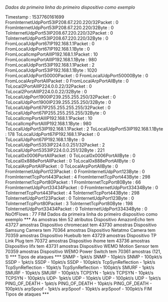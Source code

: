 *Dados da primeira linha do primeiro dispositivo como exemplo*

Timestamp : 1537760161699  
FromInternetUdpPort53IP208.67.220.220/32Packet : 0  
FromInternetUdpPort53IP208.67.220.220/32Byte : 0  
ToInternetUdpPort53IP208.67.220.220/32Packet : 0  
ToInternetUdpPort53IP208.67.220.220/32Byte : 0  
FromLocalUdpPort67IP192.168.1.1Packet : 0  
FromLocalUdpPort67IP192.168.1.1Byte : 0  
FromLocalIcmpPortAllIP192.168.1.1Packet : 10
FromLocalIcmpPortAllIP192.168.1.1Byte : 980
FromLocalUdpPort53IP192.168.1.1Packet : 2
FromLocalUdpPort53IP192.168.1.1Byte : 1020
FromLocalUdpPort50000Packet : 0
FromLocalUdpPort50000Byte : 0
FromLocalArpPortAllPacket : 0
FromLocalArpPortAllByte : 0
ToLocal2PortAllIP224.0.0.22/32Packet : 0
ToLocal2PortAllIP224.0.0.22/32Byte : 0
ToLocalUdpPort1900IP239.255.255.250/32Packet : 0
ToLocalUdpPort1900IP239.255.255.250/32Byte : 0
ToLocalUdpPort67IP255.255.255.255/32Packet : 0
ToLocalUdpPort67IP255.255.255.255/32Byte : 0
ToLocalIcmpPortAllIP192.168.1.1Packet : 10
ToLocalIcmpPortAllIP192.168.1.1Byte : 980
ToLocalUdpPort53IP192.168.1.1Packet : 2
ToLocalUdpPort53IP192.168.1.1Byte : 178
ToLocalUdpPort67IP192.168.1.1Packet : 0
ToLocalUdpPort67IP192.168.1.1Byte : 0
ToLocalUdpPort5353IP224.0.0.251/32Packet : 2
ToLocalUdpPort5353IP224.0.0.251/32Byte : 221
ToLocal0x0006PortAllPacket : 0
ToLocal0x0006PortAllByte : 0
ToLocal0x888ePortAllPacket : 0
ToLocal0x888ePortAllByte : 0
ToLocalArpPortAllPacket : 0
ToLocalArpPortAllByte : 0
FromInternetUdpPort123Packet : 0
FromInternetUdpPort123Byte : 0
FromInternetTcpPort443Packet : 4
FromInternetTcpPort443Byte : 298
FromInternetTcpPort80Packet : 1
FromInternetTcpPort80Byte : 66
FromInternetUdpPort33434Packet : 0
FromInternetUdpPort33434Byte : 0
ToInternetTcpPort443Packet : 4
ToInternetTcpPort443Byte : 298
ToInternetUdpPort123Packet : 0
ToInternetUdpPort123Byte : 0
ToInternetTcpPort80Packet : 3
ToInternetTcpPort80Byte : 198
ToInternetUdpPort33434Packet : 0
ToInternetUdpPort33434Byte : 0
 NoOfFlows : 77
FIM Dados da primeira linha do primeiro dispositivo como exemplo ***
As amostras têm 52 atributos
Dispositivo AmazonEcho tem 43727 amostras
Dispositivo chromecast tem 43730 amostras
Dispositivo Samsung Camera tem 70364 amostras
Dispositivo Netatmo Camera tem 70359 amostras
Dispositivo Huebulb tem 43729 amostras
Dispositivo TP Link Plug tem 70372 amostras
Dispositivo ihome tem 43736 amostras
Dispositivo lifx tem 43731 amostras
Dispositivo WEMO Motion Sensor tem 70359 amostras
Dispositivo WEMO Power Switch tem 70361 amostras
(121, 1)
*** Tipos de ataques ***
SNMP - 1pkt/s
SNMP - 10pkt/s
SNMP - 100pkt/s
SSDP - 1pkt/s
SSDP - 10pkt/s
SSDP - 100pkt/s
TcpSynReflection - 1pkt/s
TcpSynReflection - 10pkt/s
TcpSynReflection - 100pkt/s
SMURF - 1pkt/s
SMURF - 10pkt/s
SMURF - 100pkt/s
TCPSYN - 1pkt/s
TCPSYN - 10pkt/s
TCPSYN - 100pkt/s
UDP- 1pkt/s
UDP - 10pkt/s
UDP - 100pkt/s
UDP - 1pkt/s
PING_OF_DEATH - 1pkt/s
PING_OF_DEATH - 10pkt/s
PING_OF_DEATH - 100pkt/s
arpSpoof - 1pkt/s
arpSpoof - 10pkt/s
arpSpoof - 100pkt/s
FIM Tipos de ataques ***
